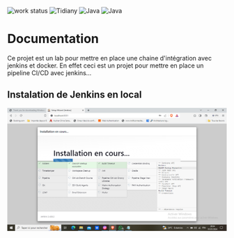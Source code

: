 ![work status](https://img.shields.io/badge/work-on%20progress-red.svg)
![Tidiany](https://img.shields.io/badge/Tidiany%20Toure-Java-green)
![Java](https://img.shields.io/badge/Tidiany%20Toure-Docker-red)
![Java](https://img.shields.io/badge/Tidiany%20Toure-Jenkins-green.svg)

# Documentation

Ce projet est un lab pour mettre en place une chaine d'intégration avec jenkins et docker.
En effet ceci est un projet pour mettre en place un pipeline CI/CD avec jenkins...

## Instalation de Jenkins en local

![Instalation de Jenkins](https://github.com/Tidiany/lab-jenkins/blob/main/src/main/resources/static/images/Capture%20d%E2%80%99%C3%A9cran%20(102).png)

